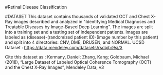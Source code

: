 #Retinal Disease Classification

#DATASET
This dataset contains thousands of validated OCT and Chest X-Ray images  described and analyzed in "Identifying Medical Diagnoses and Treatable Diseases by Image-Based Deep Learning". The images are split into a training set and a testing set of independent patients. Images are labeled as (disease)-(randomized patient ID)-(image number by this patient) and split into 4 directories: CNV, DME, DRUSEN, and NORMAL.
UCSD Dataset : https://data.mendeley.com/datasets/rscbjbr9sj/3

Cite this dataset as : Kermany, Daniel; Zhang, Kang; Goldbaum, Michael (2018), “Large Dataset of Labeled Optical Coherence Tomography (OCT) and the Chest X-Ray Images”, Mendeley Data, v3
